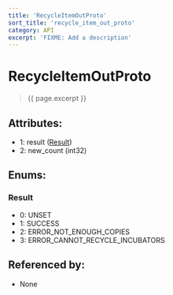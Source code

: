 ```yaml
---
title: 'RecycleItemOutProto'
sort_title: 'recycle_item_out_proto'
category: API
excerpt: 'FIXME: Add a description'
---
```


[comment]: <> (THIS PART IS GENERATED - AKA DON'T EDIT THIS PART MANUALLY)

# RecycleItemOutProto

> {{ page.excerpt }}

## Attributes:

- 1: result ([Result](#result))
- 2: new_count (int32)

## Enums:

### Result
- 0: UNSET
- 1: SUCCESS
- 2: ERROR_NOT_ENOUGH_COPIES
- 3: ERROR_CANNOT_RECYCLE_INCUBATORS

## Referenced by:

- None

[comment]: <> (YOU CAN EDIT AFTER THIS)
